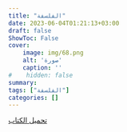 ```yaml
---
title: "الفلسفة"
date: 2023-06-04T01:21:13+03:00
draft: false
ShowToc: False
cover:
    image: img/68.png
    alt: 'صورة'
    caption: ''
#    hidden: false
summary: 
tags: ["الفلسفة"]
categories: []
---
```

[تحميل الكتاب](./../../books/68.pdf)

